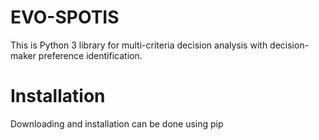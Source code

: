 # EVO-SPOTIS
This is Python 3 library for multi-criteria decision analysis with decision-maker preference identification.

# Installation
Downloading and installation can be done using pip
```

```